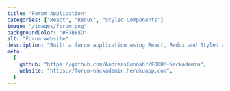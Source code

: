 ```yaml
---
title: "Forum Application"
categories: ["React", "Redux", "Styled Components"]
image: "/images/forum.png"
backgroundColor: "#F7BE8D"
alt: "Forum website"
description: "Built a forum application using React, Redux and Styled components. This was my first project with a real state management library, which was extremely rewarding. The application have some minor design issues overall."
meta:
  {
    github: "https://github.com/AndreasGunnahr/FORUM-Nackademin",
    website: "https://forum-nackademin.herokuapp.com",
  }
---
```

